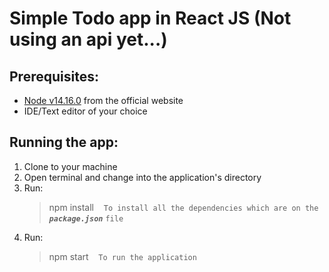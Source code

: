 # **Simple Todo app in React JS (Not using an api yet...)**

## Prerequisites:

- [Node v14.16.0](https://nodejs.org/en/) from the official website
- IDE/Text editor of your choice

## Running the app:

1. Clone to your machine
2. Open terminal and change into the application's directory
3. Run:
	> npm install &nbsp;&nbsp; `To install all the dependencies which are on the` _**`package.json`**_ `file`
4. Run:
	> npm start &nbsp;&nbsp; `To run the application`

